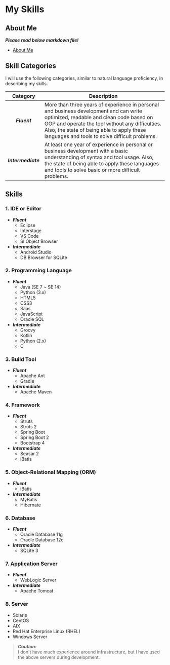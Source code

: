 # My Skills

## About Me

**_Please read below markdown file!_**

- [About Me](https://github.com/myConsciousness/myConsciousness/blob/master/details/AboutMe.md)

## Skill Categories

I will use the following categories, similar to natural language proficiency, in describing my skills.

|      Category      | Description                                                                                                                                                                                                                                                                         |
| :----------------: | ----------------------------------------------------------------------------------------------------------------------------------------------------------------------------------------------------------------------------------------------------------------------------------- |
|    **_Fluent_**    | More than three years of experience in personal and business development and can write optimized, readable and clean code based on OOP and operate the tool without any difficulties. Also, the state of being able to apply these languages and tools to solve difficult problems. |
| **_Intermediate_** | At least one year of experience in personal or business development with a basic understanding of syntax and tool usage. Also, the state of being able to apply these languages and tools to solve basic or more difficult problems.                                                |

## Skills

### 1. IDE or Editor

- **_Fluent_**
  - Eclipse
  - Interstage
  - VS Code
  - SI Object Browser
- **_Intermediate_**
  - Android Studio
  - DB Browser for SQLite

### 2. Programming Language

- **_Fluent_**
  - Java (SE 7 ~ SE 14)
  - Python (3.x)
  - HTML5
  - CSS3
  - Saas
  - JavaScript
  - Oracle SQL
- **_Intermediate_**
  - Groovy
  - Kotlin
  - Python (2.x)
  - C

### 3. Build Tool

- **_Fluent_**
  - Apache Ant
  - Gradle
- **_Intermediate_**
  - Apache Maven

### 4. Framework

- **_Fluent_**
  - Struts
  - Struts 2
  - Spring Boot
  - Spring Boot 2
  - Bootstrap 4
- **_Intermediate_**
  - Seasar 2
  - iBatis

### 5. Object-Relational Mapping (ORM)

- **_Fluent_**
  - iBatis
- **_Intermediate_**
  - MyBatis
  - Hibernate

### 6. Database

- **_Fluent_**
  - Oracle Database 11g
  - Oracle Database 12c
- **_Intermediate_**
  - SQLite 3

### 7. Application Server

- **_Fluent_**
  - WebLogic Server
- **_Intermediate_**
  - Apache Tomcat

### 8. Server

- Solaris
- CentOS
- AIX
- Red Hat Enterprise Linux (RHEL)
- Windows Server

> **_Caution:_**<br>
> I don't have much experience around infrastructure, but I have used the above servers during development.
